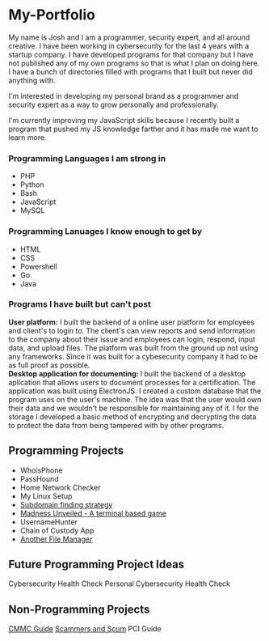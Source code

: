 # My-Portfolio

My name is Josh and I am a programmer, security expert, and all around creative. I have been working in cybersecurity for
the last 4 years with a startup company. I have developed programs for that company but I have not published any of my own
programs so that is what I plan on doing here. I have a bunch of directories filled with programs that I built but never did anything with.

I'm interested in developing my personal brand as a programmer and security expert as a way to grow personally and professionally.

I'm currently improving my JavaScript skills because I recently built a program that pushed my JS knowledge farther and it has made me want to learn more.

### Programming Languages I am strong in
- PHP
- Python
- Bash
- JavaScript
- MySQL

### Programming Lanuages I know enough to get by
- HTML
- CSS
- Powershell
- Go
- Java

### Programs I have built but can't post
<b>User platform:</b> I built the backend of a online user platform for employees and client's to login to. The client's can view reports and send information to the company about their issue and employees can login, respond, input data, and upload files. The platform was built from the ground up not using any frameworks. Since it was built for a cybesecurity company it had to be as full proof as possible.
<br>
<b>Desktop application for documenting: </b>I built the backend of a desktop aplication that allows users to document processes for a certification. The application was built using ElectronJS. I created a custom database that the program uses on the user's machine. The idea was that the user would own their data and we wouldn't be responsible for maintaining any of it. I for the storage I developed a basic method of encrypting and decrypting the data to protect the data from being tampered with by other programs.

## Programming Projects
* WhoisPhone
* PassHound
* Home Network Checker
* My Linux Setup
* [Subdomain finding strategy](https://github.com/thegreen-knight/Subdomain-Strategy-for-Pentesting)
* [Madness Unveiled - A terminal based game](https://github.com/thegreen-knight/Madness-Unveiled)
* UsernameHunter
* Chain of Custody App
* [Another File Manager](https://github.com/thegreen-knight/Another-File-Manager)

## Future Programming Project Ideas
Cybersecurity Health Check
Personal Cybersecurity Health Check

## Non-Programming Projects
[CMMC Guide](https://github.com/thegreen-knight/CMMCguide)
[Scammers and Scum](https://github.com/thegreen-knight/Scammers-and-other-Scum)
PCI Guide
